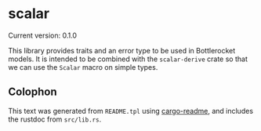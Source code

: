 # scalar

Current version: 0.1.0


This library provides traits and an error type to be used in Bottlerocket models. It is intended
to be combined with the `scalar-derive` crate so that we can use the `Scalar` macro on simple
types.


## Colophon

This text was generated from `README.tpl` using [cargo-readme](https://crates.io/crates/cargo-readme), and includes the rustdoc from `src/lib.rs`.
